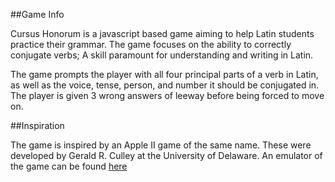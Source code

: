 ##Game Info

Cursus Honorum is a javascript based game aiming to help Latin students practice their grammar. 
The game focuses on the ability to correctly conjugate verbs; A skill paramount for understanding 
and writing in Latin. 
 
The game prompts the player with all four principal parts of a verb in Latin, as well as the voice, 
tense, person, and number it should be conjugated in. The player is given 3 wrong answers of leeway 
before being forced to move on. 

##Inspiration

The game is inspired by an Apple II game of the same name. These were developed by Gerald R. Culley 
at the University of Delaware. An emulator of the game can be found [here](https://www.scullinsteel.com/apple2/#latin1.)



